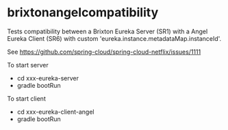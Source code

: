 # brixtonangelcompatibility

Tests compatibility between a Brixton Eureka Server (SR1) with a Angel Eureka Client (SR6) with
custom 'eureka.instance.metadataMap.instanceId'.

See https://github.com/spring-cloud/spring-cloud-netflix/issues/1111

To start server 
* cd xxx-eureka-server
* gradle bootRun

To start client
* cd xxx-eureka-client-angel
* gradle bootRun
